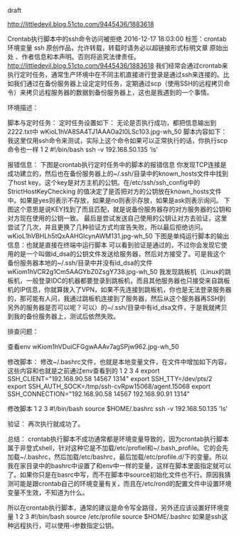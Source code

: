 draft

http://littledevil.blog.51cto.com/9445436/1883618

Crontab执行脚本中的ssh命令访问被拒绝
2016-12-17 18:03:00
标签：crontab 环境变量 ssh
原创作品，允许转载，转载时请务必以超链接形式标明文章 原始出处 、作者信息和本声明。否则将追究法律责任。http://littledevil.blog.51cto.com/9445436/1883618
我们经常会通过crontab来执行定时任务，通常生产环境中在不同主机直接进行登录是通过ssh来连接的。比如我们通过在备份服务器上设定定时任务，定期通过scp（使用SSH的远程拷贝命令）来拷贝远程服务器的数据到备份服务器上，这也是我遇到的一个事情。

环境描述：

脚本与定时任务：
定时任务设置如下：
无论是否执行成功，都把信息输出到2222.txt中
wKioL1hVA8SA4TJ1AAAOa2l0LSc103.jpg-wh_50
脚本内容如下：
我这里仅用ssh命令来测试，实际上这个命令如果可以正常执行的话，你执行scp命令也一样
1
2
#!/bin/bash
ssh -v 192.168.50.135 'ls'

报错信息：
下图是crontab执行定时任务中的脚本的报错信息
你发现TCP连接是成功建立的，然后也在备份服务器上的~/.ssh/目录中的known_hosts文件中找到了host key。这个key是对方主机的公钥。在/etc/ssh/ssh_config中的 StrictHostKeyChecking 的值决定了是否把对方的公钥放在known_hosts文件中。如果是yes则表示不存放，如果是no则表示存放，如果是ask则表示询问。
下图这个意思是说KEY找到了而且匹配，就是说备份服务器存的对方服务器的公钥和对方现在使用的公钥一致。
最后是尝试发送自己使用的公钥让对方去验证，这里尝试了几次，并且更换了几种验证方式均宣告失败，所以最后拒绝访问。
wKioL1hVBHLh5tQxAAHGlcynAWM131.jpg-wh_50
下图是单纯运行脚本的输出信息：也就是直接在终端中运行脚本
可以看到验证是通过的，不过你会发现它使用的是一个叫做id_dsa的公钥文件发送给服务器，然后对方接受了。可是我这个备份服务器本地的~/.ssh/目录中并没有id_dsa的文件
wKiom1hVCR2g1Cm5AAGYbZ0ZsgY738.jpg-wh_50
我发现跳板机（Linux的跳板机，一般登录IDC的机器都要登录到跳板机，而且其他服务器也只接受来自跳板机的IP信息，你就算拨入了VPN，如果不先连接到跳板机，你也是无法登录服务器的，那可能有人问，我通过跳板机连接到了服务器，然后从这个服务器再SSH到另外的服务器是否可以呢？可以）的~/.ssh/目录中有id_dsa文件，于是我就拷贝到我的备份服务器上，测试后依然失败。

排查问题：

查看env
wKiom1hVDuiCFGgwAAAv7agSPjw962.jpg-wh_50

修改脚本：
修改~/.bashrc文件，也就是本地变量文件，在文件中增加如下内容，这些内容和也就是之前通过env查看到的
1
2
3
4
export SSH_CLIENT="192.168.90.58 14567 1314"
export SSH_TTY=/dev/pts/2
export SSH_AUTH_SOCK=/tmp/ssh-cvRpw15068/agent.15068
export SSH_CONNECTION="192.168.90.58 14567 192.168.90.91 1314"

修改脚本
1
2
3
#!/bin/bash
source $HOME/.bashrc
ssh -v 192.168.50.135 'ls'

验证：
再次执行就成功了。

总结：
crontab执行脚本不成功通常都是环境变量导致的，因为crontab执行脚本属于非登式shell，针对这种它是不加载/etc/profiel和~/.bash_profile。它的会先加载~/.bashrc，然后加载/etc/bashrc，最后加载/etc/profile.d/下的变量。所以我在家目录中的bashrc中设置了和env中一样的变量，这样在脚本里面指定就可以了。如果你只是在basrc中写，而不在脚本中source初始化文件也不行。原因我猜测可能是跟crontab自己的环境变量有关，而且在/etc/rond的配置文件中设置环境变量不生效，不知道为什么。

所以在crontab执行脚本，通常的建议是命令写全路径，另外还应该设置好环境变量
1
2
3
#!/bin/bash
source /etc/profile
source $HOME/.bashrc
如果是ssh这种远程执行，可以使用-i参数指定公钥。
